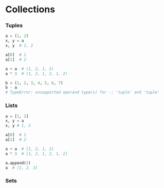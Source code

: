 # Collections
### Tuples
```python
a = (1, 2)
x, y = a
x, y  # 1, 2

a[0]  # 1
a[1]  # 2

a + a  # (1, 2, 1, 2)
a * 3  # (1, 2, 1, 2, 1, 2)

b = (1, 2, 3, 4, 5, 6, 7)
b - a
# TypeError: unsupported operand type(s) for -: 'tuple' and 'tuple'
```
### Lists
```python
a = [1, 2]
x, y = a
x, y # 1, 2

a[0]  # 1
a[1]  # 2

a + a  # [1, 2, 1, 2]
a * 3  # [1, 2, 1, 2, 1, 2]

a.append(3)
a  # [1, 2, 3]
```
### Sets
```python

```